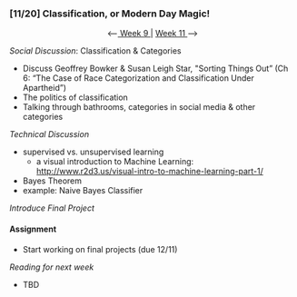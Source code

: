 ### [11/20] Classification, or Modern Day Magic!

<p align="center"> <--<a href="https://github.com/giladlotan/itpmssd/blob/master/Week_9/README.md"> Week 9 </a> | <a href="https://github.com/giladlotan/itpmssd/blob/master/Week_11/README.md"> Week 11 </a> --> </p>

_Social Discussion_: Classification & Categories
- Discuss Geoffrey Bowker & Susan Leigh Star, "Sorting Things Out” (Ch 6: “The Case of Race Categorization and Classification Under Apartheid”) 
- The politics of classification
- Talking through bathrooms, categories in social media & other categories 

_Technical Discussion_
- supervised vs. unsupervised learning
  - a visual introduction to Machine Learning: http://www.r2d3.us/visual-intro-to-machine-learning-part-1/
- Bayes Theorem
- example: Naive Bayes Classifier

_Introduce Final Project_

#### Assignment
- Start working on final projects (due 12/11)

_Reading for next week_
- TBD

